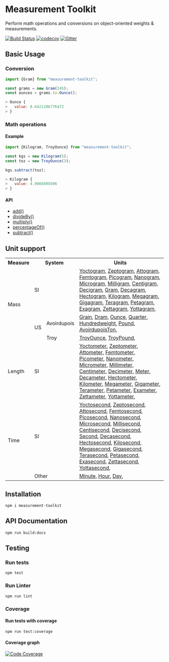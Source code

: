 # Measurement Toolkit

Perform math operations and conversions on object-oriented weights & measurements.

[![Build Status](https://travis-ci.org/baspeeters/measurement-toolkit.svg?branch=master)](https://travis-ci.org/baspeeters/measurement-toolkit)  [![codecov](https://codecov.io/gh/baspeeters/measurement-toolkit/branch/master/graph/badge.svg)](https://codecov.io/gh/baspeeters/measurement-toolkit) [![Gitter](https://badges.gitter.im/measurement-toolkit/community.svg)](https://gitter.im/measurement-toolkit/community?utm_source=badge&utm_medium=badge&utm_campaign=pr-badge)

## Basic Usage

### Conversion

```javascript
import {Gram} from "measurement-toolkit";

const grams = new Gram(245);
const ounces = grams.to.Ounce();

> Ounce {
>   value: 8.6421206776472
> }
```

### Math operations

#### Example
```javascript
import {Kilogram, TroyOunce} from "measurement-toolkit";

const kgs = new Kilogram(5);
const toz = new TroyOunce(3);

kgs.subtract(toz);

> Kilogram {
>   value: 4.9066895696
> }
```

#### API
* [add()](./docs/interfaces/_iunit_.iunit.md#add)
* [divideBy()](./docs/interfaces/_iunit_.iunit.md#divideby)
* [multiply()](./docs/interfaces/_iunit_.iunit.md#multiply)
* [percentageOf()](./docs/interfaces/_iunit_.iunit.md#percentageof)
* [subtract()](./docs/interfaces/_iunit_.iunit.md#subtract)

## Unit support

<table>
  <tr>
    <th>Measure</th>
    <th colspan="2">System</th>
    <th>Units</th>
  </tr>
  <tr>
    <td rowspan="3">Mass</td>
    <td colspan="2">SI</td>
    <td>
      <a href="./docs/classes/_mass_si_yoctogram_.yoctogram.md">Yoctogram</a>,
      <a href="./docs/classes/_mass_si_zeptogram_.zeptogram.md">Zeptogram</a>,
      <a href="./docs/classes/_mass_si_attogram_.attogram.md">Attogram</a>,
      <a href="./docs/classes/_mass_si_femtogram_.femtogram.md">Femtogram</a>,
      <a href="./docs/classes/_mass_si_picogram_.picogram.md">Picogram</a>,
      <a href="./docs/classes/_mass_si_nanogram_.nanogram.md">Nanogram</a>,
      <a href="./docs/classes/_mass_si_microgram_.microgram.md">Microgram</a>,
      <a href="./docs/classes/_mass_si_milligram_.milligram.md">Milligram</a>,
      <a href="./docs/classes/_mass_si_centigram_.centigram.md">Centigram</a>,
      <a href="./docs/classes/_mass_si_decigram_.decigram.md">Decigram</a>,
      <a href="./docs/classes/_mass_si_gram_.gram.md">Gram</a>,
      <a href="./docs/classes/_mass_si_decagram_.decagram.md">Decagram</a>,
      <a href="./docs/classes/_mass_si_hectogram_.hectogram.md">Hectogram</a>,
      <a href="./docs/classes/_mass_si_kilogram_.kilogram.md">Kilogram</a>,
      <a href="./docs/classes/_mass_si_megagram_.megagram.md">Megagram</a>,
      <a href="./docs/classes/_mass_si_gigagram_.gigagram.md">Gigagram</a>,
      <a href="./docs/classes/_mass_si_teragram_.teragram.md">Teragram</a>,
      <a href="./docs/classes/_mass_si_petagram_.petagram.md">Petagram</a>,
      <a href="./docs/classes/_mass_si_exagram_.exagram.md">Exagram</a>,
      <a href="./docs/classes/_mass_si_zettagram_.zettagram.md">Zettagram</a>,
      <a href="./docs/classes/_mass_si_yottagram_.yottagram.md">Yottagram</a>,
    </td>
  </tr>
  <tr>
    <td rowspan="2">US</td>
    <td>Avoirdupois</td>
    <td>
      <a href="./docs/classes/_mass_us_avoirdupois_grain_.grain.md">Grain</a>,
      <a href="./docs/classes/_mass_us_avoirdupois_dram_.dram.md">Dram</a>,
      <a href="./docs/classes/_mass_us_avoirdupois_ounce_.ounce.md">Ounce</a>,
      <a href="./docs/classes/_mass_us_avoirdupois_quarter_.quarter.md">Quarter</a>,
      <a href="./docs/classes/_mass_us_avoirdupois_hundredweight_.hundredweight.md">Hundredweight</a>,
      <a href="./docs/classes/_mass_us_avoirdupois_pound_.pound.md">Pound</a>,
      <a href="./docs/classes/_mass_us_avoirdupois_avoirdupoiston_.avoirdupoiston.md">AvoirdupoisTon</a>,
    </td>
  </tr>
  <tr>
    <td>Troy</td>
    <td>
      <a href="./docs/classes/_mass_us_troy_troyounce_.troyounce.md">TroyOunce</a>,
      <a href="./docs/classes/_mass_us_troy_troypound_.troypound.md">TroyPound</a>,
    </td>
  </tr>
  <tr>
    <td>Length</td>
    <td colspan="2">SI</td>
    <td>
      <a href="./docs/classes/_length_si_yoctometer_.yoctometer.md">Yoctometer</a>,
      <a href="./docs/classes/_length_si_zeptometer_.zeptometer.md">Zeptometer</a>,
      <a href="./docs/classes/_length_si_attometer_.attometer.md">Attometer</a>,
      <a href="./docs/classes/_length_si_femtometer_.femtometer.md">Femtometer</a>,
      <a href="./docs/classes/_length_si_picometer_.picometer.md">Picometer</a>,
      <a href="./docs/classes/_length_si_nanometer_.nanometer.md">Nanometer</a>,
      <a href="./docs/classes/_length_si_micrometer_.micrometer.md">Micrometer</a>,
      <a href="./docs/classes/_length_si_millimeter_.millimeter.md">Millimeter</a>,
      <a href="./docs/classes/_length_si_centimeter_.centimeter.md">Centimeter</a>,
      <a href="./docs/classes/_length_si_decimeter_.decimeter.md">Decimeter</a>,
      <a href="./docs/classes/_length_si_meter_.meter.md">Meter</a>,
      <a href="./docs/classes/_length_si_decameter_.decameter.md">Decameter</a>,
      <a href="./docs/classes/_length_si_hectometer_.hectometer.md">Hectometer</a>,
      <a href="./docs/classes/_length_si_kilometer_.kilometer.md">Kilometer</a>,
      <a href="./docs/classes/_length_si_megameter_.megameter.md">Megameter</a>,
      <a href="./docs/classes/_length_si_gigameter_.gigameter.md">Gigameter</a>,
      <a href="./docs/classes/_length_si_terameter_.terameter.md">Terameter</a>,
      <a href="./docs/classes/_length_si_petameter_.petameter.md">Petameter</a>,
      <a href="./docs/classes/_length_si_exameter_.exameter.md">Exameter</a>,
      <a href="./docs/classes/_length_si_zettameter_.zettameter.md">Zettameter</a>,
      <a href="./docs/classes/_length_si_yottameter_.yottameter.md">Yottameter</a>,
    </td>
  </tr>
  <tr>
    <td rowspan="2">Time</td>
    <td colspan="2">SI</td>
    <td>
      <a href="./docs/classes/_time_si_yoctosecond_.yoctosecond.md">Yoctosecond</a>,
      <a href="./docs/classes/_time_si_zeptosecond_.zeptosecond.md">Zeptosecond</a>,
      <a href="./docs/classes/_time_si_attosecond_.attosecond.md">Attosecond</a>,
      <a href="./docs/classes/_time_si_femtosecond_.femtosecond.md">Femtosecond</a>,
      <a href="./docs/classes/_time_si_picosecond_.picosecond.md">Picosecond</a>,
      <a href="./docs/classes/_time_si_nanosecond_.nanosecond.md">Nanosecond</a>,
      <a href="./docs/classes/_time_si_microsecond_.microsecond.md">Microsecond</a>,
      <a href="./docs/classes/_time_si_millisecond_.millisecond.md">Millisecond</a>,
      <a href="./docs/classes/_time_si_centisecond_.centisecond.md">Centisecond</a>,
      <a href="./docs/classes/_time_si_decisecond_.decisecond.md">Decisecond</a>,
      <a href="./docs/classes/_time_si_second_.second.md">Second</a>,
      <a href="./docs/classes/_time_si_decasecond_.decasecond.md">Decasecond</a>,
      <a href="./docs/classes/_time_si_hectosecond_.hectosecond.md">Hectosecond</a>,
      <a href="./docs/classes/_time_si_kilosecond_.kilosecond.md">Kilosecond</a>,
      <a href="./docs/classes/_time_si_megasecond_.megasecond.md">Megasecond</a>,
      <a href="./docs/classes/_time_si_gigasecond_.gigasecond.md">Gigasecond</a>,
      <a href="./docs/classes/_time_si_terasecond_.terasecond.md">Terasecond</a>,
      <a href="./docs/classes/_time_si_petasecond_.petasecond.md">Petasecond</a>,
      <a href="./docs/classes/_time_si_exasecond_.exasecond.md">Exasecond</a>,
      <a href="./docs/classes/_time_si_zettasecond_.zettasecond.md">Zettasecond</a>,
      <a href="./docs/classes/_time_si_yottasecond_.yottasecond.md">Yottasecond</a>,
    </td>
  </tr>
  <tr>
    <td colspan="2">Other</td>
    <td>
      <a href="./docs/classes/_time_other_minute_.minute.md">Minute</a>,
      <a href="./docs/classes/_time_other_hour_.hour.md">Hour</a>,
      <a href="./docs/classes/_time_other_day_.day.md">Day</a>,
    </td>
  </tr>
</table>

## Installation

```
npm i measurement-toolkit
```

## API Documentation

```
npm run build:docs
```

## Testing

### Run tests
```
npm test
```

### Run Linter
```
npm run lint
```

### Coverage

#### Run tests with coverage
```
npm run test:coverage
```

#### Coverage graph
[![Code Coverage](https://codecov.io/gh/baspeeters/measurement-toolkit/branch/master/graphs/sunburst.svg)](https://codecov.io/gh/baspeeters/measurement-toolkit)
